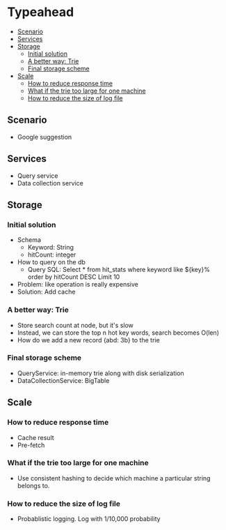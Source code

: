 # Typeahead

<!-- MarkdownTOC -->

- [Scenario](#scenario)
- [Services](#services)
- [Storage](#storage)
	- [Initial solution](#initial-solution)
	- [A better way: Trie](#a-better-way-trie)
	- [Final storage scheme](#final-storage-scheme)
- [Scale](#scale)
	- [How to reduce response time](#how-to-reduce-response-time)
	- [What if the trie too large for one machine](#what-if-the-trie-too-large-for-one-machine)
	- [How to reduce the size of log file](#how-to-reduce-the-size-of-log-file)

<!-- /MarkdownTOC -->


## Scenario
* Google suggestion

## Services
* Query service
* Data collection service

## Storage
### Initial solution
* Schema
	- Keyword: String
	- hitCount: integer
* How to query on the db
	- Query SQL: Select * from hit_stats where keyword like ${key}% order by hitCount DESC Limit 10
* Problem: like operation is really expensive
* Solution: Add cache

### A better way: Trie
* Store search count at node, but it's slow
* Instead, we can store the top n hot key words, search becomes O(len)
* How do we add a new record {abd: 3b} to the trie

### Final storage scheme
* QueryService: in-memory trie along with disk serialization
* DataCollectionService: BigTable


## Scale
### How to reduce response time
* Cache result
* Pre-fetch

### What if the trie too large for one machine
* Use consistent hashing to decide which machine a particular string belongs to. 

### How to reduce the size of log file
* Probablistic logging. Log with 1/10,000 probability